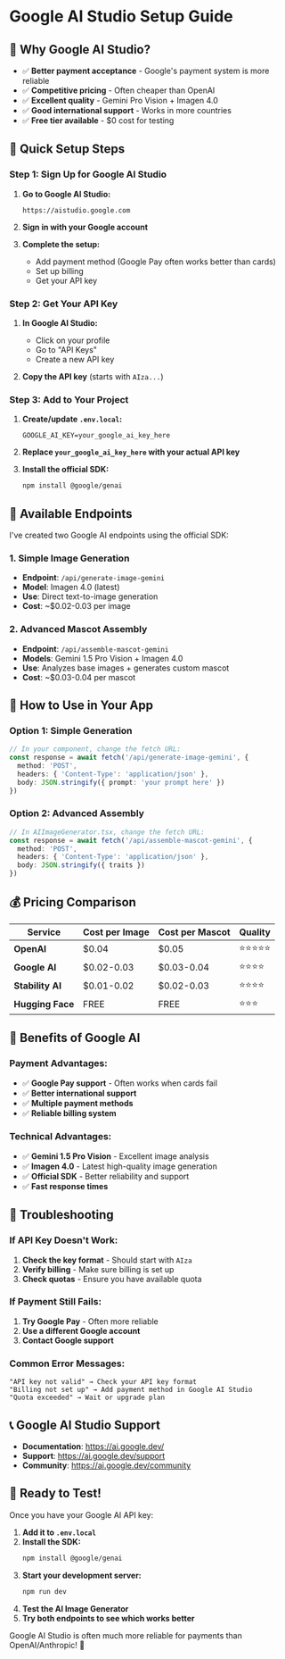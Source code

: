 # Google AI Studio Setup Guide

## 🎯 **Why Google AI Studio?**

- ✅ **Better payment acceptance** - Google's payment system is more reliable
- ✅ **Competitive pricing** - Often cheaper than OpenAI
- ✅ **Excellent quality** - Gemini Pro Vision + Imagen 4.0
- ✅ **Good international support** - Works in more countries
- ✅ **Free tier available** - $0 cost for testing

## 🚀 **Quick Setup Steps**

### **Step 1: Sign Up for Google AI Studio**

1. **Go to Google AI Studio:**
   ```
   https://aistudio.google.com
   ```

2. **Sign in with your Google account**

3. **Complete the setup:**
   - Add payment method (Google Pay often works better than cards)
   - Set up billing
   - Get your API key

### **Step 2: Get Your API Key**

1. **In Google AI Studio:**
   - Click on your profile
   - Go to "API Keys"
   - Create a new API key

2. **Copy the API key** (starts with `AIza...`)

### **Step 3: Add to Your Project**

1. **Create/update `.env.local`:**
   ```env
   GOOGLE_AI_KEY=your_google_ai_key_here
   ```

2. **Replace `your_google_ai_key_here` with your actual API key**

3. **Install the official SDK:**
   ```bash
   npm install @google/genai
   ```

## 🔧 **Available Endpoints**

I've created two Google AI endpoints using the official SDK:

### **1. Simple Image Generation**
- **Endpoint**: `/api/generate-image-gemini`
- **Model**: Imagen 4.0 (latest)
- **Use**: Direct text-to-image generation
- **Cost**: ~$0.02-0.03 per image

### **2. Advanced Mascot Assembly**
- **Endpoint**: `/api/assemble-mascot-gemini`
- **Models**: Gemini 1.5 Pro Vision + Imagen 4.0
- **Use**: Analyzes base images + generates custom mascot
- **Cost**: ~$0.03-0.04 per mascot

## 🎨 **How to Use in Your App**

### **Option 1: Simple Generation**
```typescript
// In your component, change the fetch URL:
const response = await fetch('/api/generate-image-gemini', {
  method: 'POST',
  headers: { 'Content-Type': 'application/json' },
  body: JSON.stringify({ prompt: 'your prompt here' })
})
```

### **Option 2: Advanced Assembly**
```typescript
// In AIImageGenerator.tsx, change the fetch URL:
const response = await fetch('/api/assemble-mascot-gemini', {
  method: 'POST',
  headers: { 'Content-Type': 'application/json' },
  body: JSON.stringify({ traits })
})
```

## 💰 **Pricing Comparison**

| Service | Cost per Image | Cost per Mascot | Quality |
|---------|----------------|-----------------|---------|
| **OpenAI** | $0.04 | $0.05 | ⭐⭐⭐⭐⭐ |
| **Google AI** | $0.02-0.03 | $0.03-0.04 | ⭐⭐⭐⭐ |
| **Stability AI** | $0.01-0.02 | $0.02-0.03 | ⭐⭐⭐⭐ |
| **Hugging Face** | FREE | FREE | ⭐⭐⭐ |

## 🎯 **Benefits of Google AI**

### **Payment Advantages:**
- ✅ **Google Pay support** - Often works when cards fail
- ✅ **Better international support**
- ✅ **Multiple payment methods**
- ✅ **Reliable billing system**

### **Technical Advantages:**
- ✅ **Gemini 1.5 Pro Vision** - Excellent image analysis
- ✅ **Imagen 4.0** - Latest high-quality image generation
- ✅ **Official SDK** - Better reliability and support
- ✅ **Fast response times**

## 🚨 **Troubleshooting**

### **If API Key Doesn't Work:**
1. **Check the key format** - Should start with `AIza`
2. **Verify billing** - Make sure billing is set up
3. **Check quotas** - Ensure you have available quota

### **If Payment Still Fails:**
1. **Try Google Pay** - Often more reliable
2. **Use a different Google account**
3. **Contact Google support**

### **Common Error Messages:**
```
"API key not valid" → Check your API key format
"Billing not set up" → Add payment method in Google AI Studio
"Quota exceeded" → Wait or upgrade plan
```

## 📞 **Google AI Studio Support**

- **Documentation**: https://ai.google.dev/
- **Support**: https://ai.google.dev/support
- **Community**: https://ai.google.dev/community

## 🎉 **Ready to Test!**

Once you have your Google AI API key:

1. **Add it to `.env.local`**
2. **Install the SDK:**
   ```bash
   npm install @google/genai
   ```
3. **Start your development server:**
   ```bash
   npm run dev
   ```
4. **Test the AI Image Generator**
5. **Try both endpoints to see which works better**

Google AI Studio is often much more reliable for payments than OpenAI/Anthropic! 🚀 